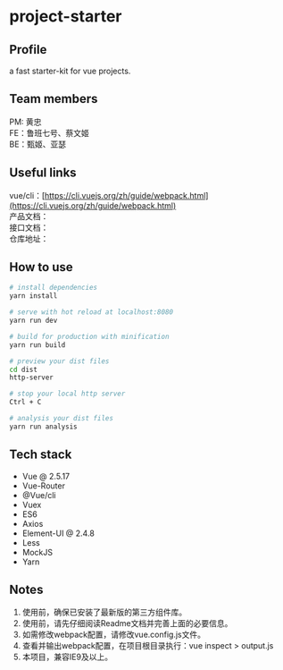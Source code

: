 # project-starter

## Profile
a fast starter-kit for vue projects.

## Team members
PM: 黄忠  
FE：鲁班七号、蔡文姬  
BE：甄姬、亚瑟

## Useful links
vue/cli：[https://cli.vuejs.org/zh/guide/webpack.html](https://cli.vuejs.org/zh/guide/webpack.html)  
产品文档：  
接口文档：  
仓库地址：

## How to use

``` bash
# install dependencies
yarn install

# serve with hot reload at localhost:8080
yarn run dev

# build for production with minification
yarn run build

# preview your dist files
cd dist
http-server

# stop your local http server
Ctrl + C

# analysis your dist files
yarn run analysis

```

## Tech stack
* Vue @ 2.5.17
* Vue-Router
* @Vue/cli
* Vuex
* ES6
* Axios
* Element-UI @ 2.4.8
* Less
* MockJS
* Yarn

## Notes
1. 使用前，确保已安装了最新版的第三方组件库。
2. 使用前，请先仔细阅读Readme文档并完善上面的必要信息。
3. 如需修改webpack配置，请修改vue.config.js文件。
4. 查看并输出webpack配置，在项目根目录执行：vue inspect > output.js
5. 本项目，兼容IE9及以上。